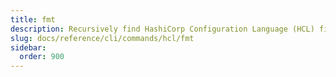 ```yaml
---
title: fmt
description: Recursively find HashiCorp Configuration Language (HCL) files and rewrite them into a canonical format.
slug: docs/reference/cli/commands/hcl/fmt
sidebar:
  order: 900
---
```


<!-- This page is intentionally empty. Commands are defined in `src/pages/docs/reference/cli/commands/[...slug.astro] -->
<!-- This file is a placeholder to ensure that other pages see commands in their sidebars, and so that the data is accessible in the docs collection. -->
